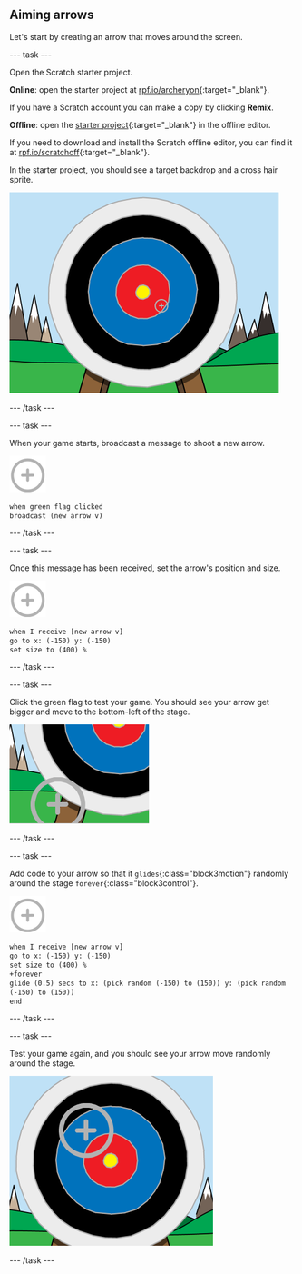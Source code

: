 ## Aiming arrows

Let's start by creating an arrow that moves around the screen.

\--- task \---

Open the Scratch starter project.

**Online**: open the starter project at [rpf.io/archeryon](https://rpf.io/archeryon){:target="_blank"}.

If you have a Scratch account you can make a copy by clicking **Remix**.

**Offline**: open the [starter project](https://rpf.io/p/en/archery-go){:target="_blank"} in the offline editor.

If you need to download and install the Scratch offline editor, you can find it at [rpf.io/scratchoff](https://rpf.io/scratchoff){:target="_blank"}.

In the starter project, you should see a target backdrop and a cross hair sprite.

![starter projects](images/archery-starter.png)

\--- /task \---

\--- task \---

When your game starts, broadcast a message to shoot a new arrow.

![target sprite](images/target-sprite.png)

```blocks3
when green flag clicked
broadcast (new arrow v)
```

\--- /task \---

\--- task \---

Once this message has been received, set the arrow's position and size.

![target sprite](images/target-sprite.png)

```blocks3
when I receive [new arrow v]
go to x: (-150) y: (-150)
set size to (400) %
```

\--- /task \---

\--- task \---

Click the green flag to test your game. You should see your arrow get bigger and move to the bottom-left of the stage.

![larger target sprite in bottom left of stage](images/archery-start-test.png)

\--- /task \---

\--- task \---

Add code to your arrow so that it `glides`{:class="block3motion"} randomly around the stage `forever`{:class="block3control"}.

![target sprite](images/target-sprite.png)

```blocks3
when I receive [new arrow v]
go to x: (-150) y: (-150)
set size to (400) %
+forever
glide (0.5) secs to x: (pick random (-150) to (150)) y: (pick random (-150) to (150))
end
```

\--- /task \---

\--- task \---

Test your game again, and you should see your arrow move randomly around the stage.

![target in a different position](images/archery-glide-test.png)

\--- /task \---